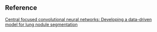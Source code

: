 
## Reference

[Central focused convolutional neural networks: Developing a data-driven model for lung nodule segmentation](http://europepmc.org/article/PMC/5661888)

